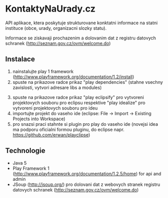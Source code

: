 KontaktyNaUrady.cz
==================

API aplikace, ktera poskytuje strukturovane konktatni informace na statni instituce (obce, 
urady, organizacni slozky statu).

Informace se ziskavaji prochazenim a dolovanim dat z registru datovych schranek 
(http://seznam.gov.cz/ovm/welcome.do)


Instalace
---------

1. nainstalujte play 1 framework (http://www.playframework.org/documentation/1.2/install)
2. spuste na prikazove radce prikaz "play dependencies" (stahne vsechny zavislosti, vytvori adresare libs a 
modules)
3) spuste na prikazove radce prikaz "play eclipsify" pro vytvoreni projektovych souboru pro 
eclipsu respektive "play idealize" pro vytvoreni projektovych souboru pro ideu
4) importujte projekt do vaseho ide (eclipse: File -> Import -> Existing Projects into 
Workspace)
5) pro snazsi praci stahnte si plugin pro play do vaseho ide (novejsi idea ma podporu 
oficialni formou pluginu, do eclipse napr. https://github.com/erwan/playclipse)

Technologie
-----------

- Java 5
- Play Framework 1 (http://www.playframework.org/documentation/1.2.5/home) for api and admin
- JSoup (http://jsoup.org/) pro dolovani dat z webovych stranek registru datovych schranek 
(http://seznam.gov.cz/ovm/welcome.do)

